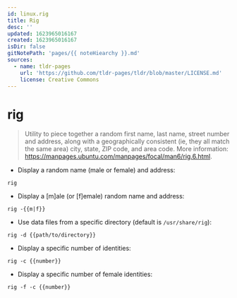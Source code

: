 ```yaml
---
id: linux.rig
title: Rig
desc: ''
updated: 1623965016167
created: 1623965016167
isDir: false
gitNotePath: 'pages/{{ noteHiearchy }}.md'
sources:
  - name: tldr-pages
    url: 'https://github.com/tldr-pages/tldr/blob/master/LICENSE.md'
    license: Creative Commons
---
```

# rig

> Utility to piece together a random first name, last name, street number and address, along with a geographically consistent (ie, they all match the same area) city, state, ZIP code, and area code.
> More information: <https://manpages.ubuntu.com/manpages/focal/man6/rig.6.html>.

- Display a random name (male or female) and address:

`rig`

- Display a [m]ale (or [f]emale) random name and address:

`rig -{{m|f}}`

- Use data files from a specific directory (default is `/usr/share/rig`):

`rig -d {{path/to/directory}}`

- Display a specific number of identities:

`rig -c {{number}}`

- Display a specific number of female identities:

`rig -f -c {{number}}`

